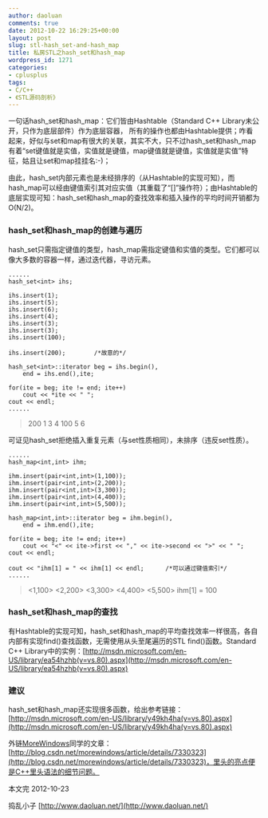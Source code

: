 ```yaml
---
author: daoluan
comments: true
date: 2012-10-22 16:29:25+00:00
layout: post
slug: stl-hash_set-and-hash_map
title: 私房STL之hash_set和hash_map
wordpress_id: 1271
categories:
- cplusplus
tags:
- C/C++
- 《STL源码剖析》
---
```


一句话hash_set和hash_map：它们皆由Hashtable（Standard C++ Library未公开，只作为底层部件）作为底层容器， 所有的操作也都由Hashtable提供；咋看起来，好似与set和map有很大的关联，其实不大，只不过hash_set和hash_map有着“set键值就是实值，实值就是键值，map键值就是键值，实值就是实值”特征，姑且让set和map挂挂名:-)；

由此，hash_set内部元素也是未经排序的（从Hashtable的实现可知），而hash_map可以经由键值索引其对应实值（其重载了“[]”操作符）；由Hashtable的底层实现可知：hash_set和hash_map的查找效率和插入操作的平均时间开销都为O(N/2)。

<!-- more -->


### hash_set和hash_map的创建与遍历


hash_set只需指定键值的类型，hash_map需指定键值和实值的类型。它们都可以像大多数的容器一样，通过迭代器，寻访元素。

    
    ......
    hash_set<int> ihs; 
    
    ihs.insert(1);
    ihs.insert(5);
    ihs.insert(6);
    ihs.insert(4);
    ihs.insert(3);
    ihs.insert(3);
    ihs.insert(100);
    
    ihs.insert(200);		/*故意的*/
    
    hash_set<int>::iterator beg = ihs.begin(),
    	end = ihs.end(),ite;
    
    for(ite = beg; ite != end; ite++)
    	cout << *ite << " ";
    cout << endl;
    ......




<blockquote>200 1 3 4 100 5 6</blockquote>


可证见hash_set拒绝插入重复元素（与set性质相同），未排序（违反set性质）。

    
    ......
    hash_map<int,int> ihm;
    
    ihm.insert(pair<int,int>(1,100));
    ihm.insert(pair<int,int>(2,200));
    ihm.insert(pair<int,int>(3,300));
    ihm.insert(pair<int,int>(4,400));
    ihm.insert(pair<int,int>(5,500));
    
    hash_map<int,int>::iterator beg = ihm.begin(),
    	end = ihm.end(),ite;
    
    for(ite = beg; ite != end; ite++)
    	cout << "<" << ite->first << "," << ite->second << ">" << " ";
    cout << endl;
    
    cout << "ihm[1] = " << ihm[1] << endl;		/*可以通过键值索引*/
    ......




<blockquote><1,100> <2,200> <3,300> <4,400> <5,500>
ihm[1] = 100</blockquote>




### hash_set和hash_map的查找


有Hashtable的实现可知，hash_set和hash_map的平均查找效率一样很高，各自内部有实现find()查找函数，无需使用从头至尾遍历的STL <algorithm>find()函数。Standard C++ Library中的实例：[http://msdn.microsoft.com/en-US/library/ea54hzhb(v=vs.80).aspx](http://msdn.microsoft.com/en-US/library/ea54hzhb(v=vs.80).aspx)


### 建议


hash_set和hash_map还实现很多函数，给出参考链接：[http://msdn.microsoft.com/en-US/library/y49kh4ha(v=vs.80).aspx](http://msdn.microsoft.com/en-US/library/y49kh4ha(v=vs.80).aspx)

外链[MoreWindows](http://blog.csdn.net/morewindows/)同学的文章：[http://blog.csdn.net/morewindows/article/details/7330323](http://blog.csdn.net/morewindows/article/details/7330323)，里头的亮点便是C++里头语法的细节问题。

本文完 2012-10-23

捣乱小子 [http://www.daoluan.net/](http://www.daoluan.net/)
